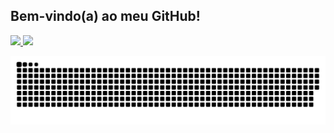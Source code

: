 ## Bem-vindo(a) ao meu GitHub!

<div style="margin-left: auto; margin-right:auto;">
  <a href="https://github.com/natali-schers">
  <img height="160em" src="https://github-readme-stats.vercel.app/api?username=natali-schers&show_icons=true&theme=dracula&include_all_commits=true&count_private=true"/>
  <img height="160em" src="https://github-readme-stats.vercel.app/api/top-langs/?username=natali-schers&layout=compact&langs_count=7&theme=dracula"/>
</div>

 ![Snake animation](https://github.com/natali-schers/natali-schers/blob/output/github-contribution-grid-snake.svg)

